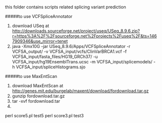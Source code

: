 this folder contains scripts related splicing variant prediction

#####to use VCFSpliceAnnotator
1. download USeq at http://downloads.sourceforge.net/project/useq/USeq_8.9.6.zip?r=https%3A%2F%2Fsourceforge.net%2Fprojects%2Fuseq%2F&ts=1467909346&use_mirror=tenet
2. java -Xmx10G -jar USeq_8.9.6/Apps/VCFSpliceAnnotator -r VCFSA_output/ -v VCFSA_input/vcfs/ClinVarBRCA1.vcf -f VCFSA_input/fasta_files/HG19_GRCh37/ -u VCFSA_input/hg19EnsemblTrans.ucsc -m VCFSA_input/splicemodels/ -h VCFSA_input/spliceHistograms.sjo


#####to use MaxEntScan
1. download MaxEntScan at http://genes.mit.edu/burgelab/maxent/download/fordownload.tar.gz
2. gunzip fordownload.tar.gz
3. tar -xvf fordownload.tar
4. 
perl score5.pl test5
perl score3.pl test3
